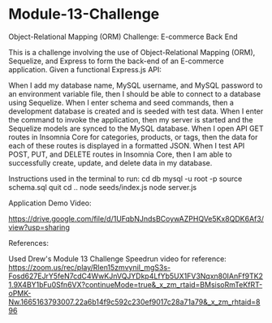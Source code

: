 # Module-13-Challenge
Object-Relational Mapping (ORM) Challenge: E-commerce Back End

This is a challenge involving the use of Object-Relational Mapping (ORM), Sequelize, and Express to form the back-end of an E-commerce application. Given a functional Express.js API:

When I add my database name, MySQL username, and MySQL password to an environment variable file, then I should be able to connect to a database using Sequelize. When I enter schema and seed commands, then a development database is created and is seeded with test data. When I enter the command to invoke the application, then my server is started and the Sequelize models are synced to the MySQL database. When I open API GET routes in Insomnia Core for categories, products, or tags, then the data for each of these routes is displayed in a formatted JSON. When I test API POST, PUT, and DELETE routes in Insomnia Core, then I am able to successfully create, update, and delete data in my database.

Instructions used in the terminal to run:
cd db
mysql -u root -p
source schema.sql
quit
cd ..
node seeds/index.js
node server.js

Application Demo Video:

https://drive.google.com/file/d/1UFqbNJndsBCoywAZPHQVe5Kx8QDK6Af3/view?usp=sharing


References:

Used Drew's Module 13 Challenge Speedrun video for reference:
https://zoom.us/rec/play/Rlen15zmvyniI_mgS3s-Fosd627EJrY5feN7cdC4WwKJnVQJYDkp4LfYb5UX1FV3Nqxn80IAnFf9TK21.9X4BY1bFu0Sfn6VX?continueMode=true&_x_zm_rtaid=BMsisoRmTeKfRT-oPMK-Nw.1665163793007.22a6b14f9c592c230ef9017c28a71a79&_x_zm_rhtaid=896
